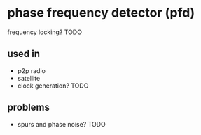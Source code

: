 phase frequency detector (pfd)
==============================
frequency locking?
TODO

used in
-------
* p2p radio
* satellite
* clock generation? TODO

problems
--------
* spurs and phase noise? TODO
